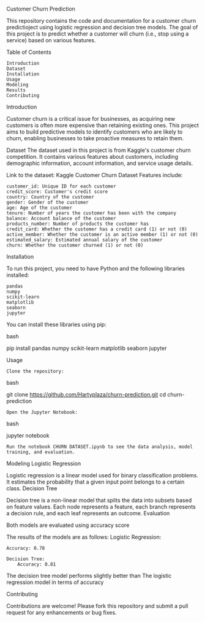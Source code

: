Customer Churn Prediction

This repository contains the code and documentation for a customer churn predictioject using logistic regression and decision tree models. The goal of this project is to predict whether a customer will churn (i.e., stop using a service) based on various features.

Table of Contents

    Introduction
    Dataset
    Installation
    Usage
    Modeling
    Results
    Contributing

Introduction

Customer churn is a critical issue for businesses, as acquiring new customers is often more expensive than retaining existing ones. This project aims to build predictive models to identify customers who are likely to churn, enabling businesses to take proactive measures to retain them.

Dataset
The dataset used in this project is from Kaggle's customer churn competition. It contains various features about customers, including demographic information, account information, and service usage details.

   Link to the dataset: Kaggle Customer Churn Dataset
Features include:

    customer_id: Unique ID for each customer
    credit_score: Customer's credit score
    country: Country of the customer
    gender: Gender of the customer
    age: Age of the customer
    tenure: Number of years the customer has been with the company
    balance: Account balance of the customer
    products_number: Number of products the customer has
    credit_card: Whether the customer has a credit card (1) or not (0)
    active_member: Whether the customer is an active member (1) or not (0)
    estimated_salary: Estimated annual salary of the customer
    churn: Whether the customer churned (1) or not (0)

Installation

To run this project, you need to have Python and the following libraries installed:

    pandas
    numpy
    scikit-learn
    matplotlib
    seaborn
    jupyter

You can install these libraries using pip:

bash

pip install pandas numpy scikit-learn matplotlib seaborn jupyter

Usage

    Clone the repository:

bash

git clone https://github.com/Hartyplaza/churn-prediction.git
cd churn-prediction

    Open the Jupyter Notebook:

bash

jupyter notebook

    Run the notebook CHURN DATASET.ipynb to see the data analysis, model training, and evaluation.

Modeling
Logistic Regression

Logistic regression is a linear model used for binary classification problems. It estimates the probability that a given input point belongs to a certain class.
Decision Tree

Decision tree is a non-linear model that splits the data into subsets based on feature values. Each node represents a feature, each branch represents a decision rule, and each leaf represents an outcome.
Evaluation

Both models are evaluated using accuracy score

The results of the models are as follows:
    Logistic Regression:

    Accuracy: 0.78

    Decision Tree:
        Accuracy: 0.81
        

The decision tree model performs slightly better than The logistic regression model in terms of accuracy 

Contributing

Contributions are welcome! Please fork this repository and submit a pull request for any enhancements or bug fixes.
